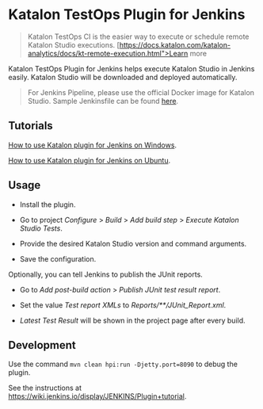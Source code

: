 # Katalon TestOps Plugin for Jenkins

> Katalon TestOps CI is the easier way to execute or schedule remote Katalon Studio executions. [https://docs.katalon.com/katalon-analytics/docs/kt-remote-execution.html">Learn more</a></div>

Katalon TestOps Plugin for Jenkins helps execute Katalon Studio in Jenkins easily.
Katalon Studio will be downloaded and deployed automatically.

> For Jenkins Pipeline, please use the official Docker image for Katalon Studio.
> Sample Jenkinsfile can be found [here](https://github.com/katalon-studio-samples/ci-samples/blob/master/Jenkinsfile).

## Tutorials

[How to use Katalon plugin for Jenkins on Windows](https://forum.katalon.com/t/how-to-use-katalon-plugin-for-jenkins-on-windows/20326).

[How to use Katalon plugin for Jenkins on Ubuntu](https://forum.katalon.com/t/run-katalon-studio-tests-with-jenkins-on-a-headless-ubuntu-machine/17790).

## Usage

* Install the plugin.

* Go to project *Configure* > *Build* > *Add build step* > *Execute Katalon Studio Tests*.

* Provide the desired Katalon Studio version and command arguments.

* Save the configuration.

Optionally, you can tell Jenkins to publish the JUnit reports.

* Go to *Add post-build action* > *Publish JUnit test result report*.

* Set the value *Test report XMLs* to *Reports/**/JUnit_Report.xml*.

* *Latest Test Result* will be shown in the project page after every build.

## Development

Use the command `mvn clean hpi:run -Djetty.port=8090` to debug the plugin.

See the instructions at https://wiki.jenkins.io/display/JENKINS/Plugin+tutorial.
